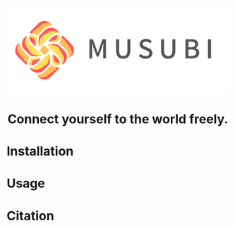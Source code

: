 <p align="center">
    <br>
    <img src="imgs\FullLogo.png" width="600"/>
    <br>
</p>

<h1 align="center">Connect yourself to the world freely.</h1>

# Installation

# Usage

# Citation
